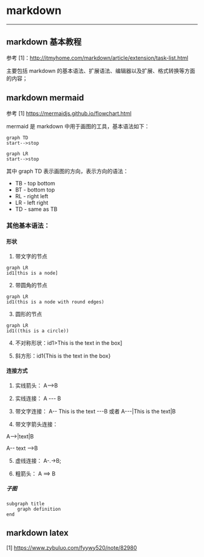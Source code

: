 # markdown
---

## markdown 基本教程
参考 [1]：http://itmyhome.com/markdown/article/extension/task-list.html

主要包括 markdown 的基本语法、扩展语法、编辑器以及扩展、格式转换等方面的内容；

## markdown mermaid
参考 [1] https://mermaidjs.github.io/flowchart.html

mermaid 是 markdown 中用于画图的工具，基本语法如下：
```mermaid
graph TD
start-->stop
```

```mermaid
graph LR
start-->stop
```
其中 graph TD 表示画图的方向，表示方向的语法：
- TB - top bottom
- BT - bottom top
- RL - right left
- LR - left right
- TD - same as TB

### 其他基本语法：
#### 形状
1. 带文字的节点
```mermaid
graph LR
id1[this is a node]
```

2. 带圆角的节点
```mermaid
graph LR
id1(this is a node with round edges)
```

3. 圆形的节点
```mermaid
graph LR
id1((this is a circle))
```

4. 不对称形状：id1>This is the text in the box]

5. 斜方形：id1{This is the text in the box}

#### 连接方式
1. 实线箭头： A-->B

2. 实线连接： A --- B

3. 带文字连接： 
A-- This is the text ---B 或者 A---|This is the text|B

4. 带文字箭头连接：

A-->|text|B

A-- text -->B

5. 虚线连接： A-.->B;

6. 粗箭头： A ==> B

##### 子图
```
subgraph title
    graph definition
end
```

## markdown latex
[1] https://www.zybuluo.com/fyywy520/note/82980

